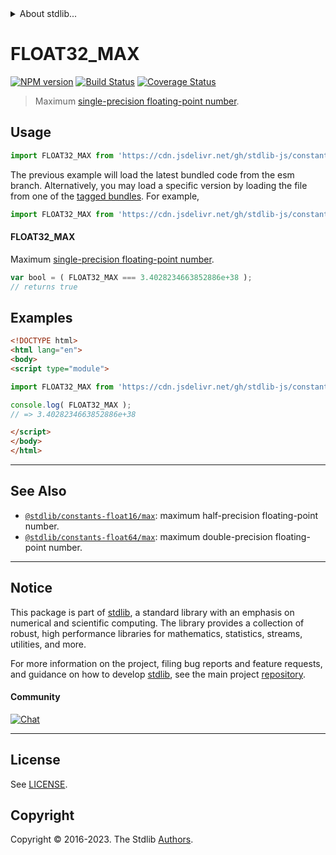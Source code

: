 <!--

@license Apache-2.0

Copyright (c) 2018 The Stdlib Authors.

Licensed under the Apache License, Version 2.0 (the "License");
you may not use this file except in compliance with the License.
You may obtain a copy of the License at

   http://www.apache.org/licenses/LICENSE-2.0

Unless required by applicable law or agreed to in writing, software
distributed under the License is distributed on an "AS IS" BASIS,
WITHOUT WARRANTIES OR CONDITIONS OF ANY KIND, either express or implied.
See the License for the specific language governing permissions and
limitations under the License.

-->


<details>
  <summary>
    About stdlib...
  </summary>
  <p>We believe in a future in which the web is a preferred environment for numerical computation. To help realize this future, we've built stdlib. stdlib is a standard library, with an emphasis on numerical and scientific computation, written in JavaScript (and C) for execution in browsers and in Node.js.</p>
  <p>The library is fully decomposable, being architected in such a way that you can swap out and mix and match APIs and functionality to cater to your exact preferences and use cases.</p>
  <p>When you use stdlib, you can be absolutely certain that you are using the most thorough, rigorous, well-written, studied, documented, tested, measured, and high-quality code out there.</p>
  <p>To join us in bringing numerical computing to the web, get started by checking us out on <a href="https://github.com/stdlib-js/stdlib">GitHub</a>, and please consider <a href="https://opencollective.com/stdlib">financially supporting stdlib</a>. We greatly appreciate your continued support!</p>
</details>

# FLOAT32_MAX

[![NPM version][npm-image]][npm-url] [![Build Status][test-image]][test-url] [![Coverage Status][coverage-image]][coverage-url] <!-- [![dependencies][dependencies-image]][dependencies-url] -->

> Maximum [single-precision floating-point number][ieee754].



<section class="usage">

## Usage

```javascript
import FLOAT32_MAX from 'https://cdn.jsdelivr.net/gh/stdlib-js/constants-float32-max@esm/index.mjs';
```
The previous example will load the latest bundled code from the esm branch. Alternatively, you may load a specific version by loading the file from one of the [tagged bundles](https://github.com/stdlib-js/constants-float32-max/tags). For example,

```javascript
import FLOAT32_MAX from 'https://cdn.jsdelivr.net/gh/stdlib-js/constants-float32-max@v0.1.0-esm/index.mjs';
```

#### FLOAT32_MAX

Maximum [single-precision floating-point number][ieee754].

```javascript
var bool = ( FLOAT32_MAX === 3.4028234663852886e+38 );
// returns true
```

</section>

<!-- /.usage -->

<section class="examples">

## Examples

<!-- TODO: better example -->

<!-- eslint no-undef: "error" -->

```html
<!DOCTYPE html>
<html lang="en">
<body>
<script type="module">

import FLOAT32_MAX from 'https://cdn.jsdelivr.net/gh/stdlib-js/constants-float32-max@esm/index.mjs';

console.log( FLOAT32_MAX );
// => 3.4028234663852886e+38

</script>
</body>
</html>
```

</section>

<!-- /.examples -->

<!-- C interface documentation. -->



<!-- Section for related `stdlib` packages. Do not manually edit this section, as it is automatically populated. -->

<section class="related">

* * *

## See Also

-   <span class="package-name">[`@stdlib/constants-float16/max`][@stdlib/constants/float16/max]</span><span class="delimiter">: </span><span class="description">maximum half-precision floating-point number.</span>
-   <span class="package-name">[`@stdlib/constants-float64/max`][@stdlib/constants/float64/max]</span><span class="delimiter">: </span><span class="description">maximum double-precision floating-point number.</span>

</section>

<!-- /.related -->

<!-- Section for all links. Make sure to keep an empty line after the `section` element and another before the `/section` close. -->


<section class="main-repo" >

* * *

## Notice

This package is part of [stdlib][stdlib], a standard library with an emphasis on numerical and scientific computing. The library provides a collection of robust, high performance libraries for mathematics, statistics, streams, utilities, and more.

For more information on the project, filing bug reports and feature requests, and guidance on how to develop [stdlib][stdlib], see the main project [repository][stdlib].

#### Community

[![Chat][chat-image]][chat-url]

---

## License

See [LICENSE][stdlib-license].


## Copyright

Copyright &copy; 2016-2023. The Stdlib [Authors][stdlib-authors].

</section>

<!-- /.stdlib -->

<!-- Section for all links. Make sure to keep an empty line after the `section` element and another before the `/section` close. -->

<section class="links">

[npm-image]: http://img.shields.io/npm/v/@stdlib/constants-float32-max.svg
[npm-url]: https://npmjs.org/package/@stdlib/constants-float32-max

[test-image]: https://github.com/stdlib-js/constants-float32-max/actions/workflows/test.yml/badge.svg?branch=v0.1.0
[test-url]: https://github.com/stdlib-js/constants-float32-max/actions/workflows/test.yml?query=branch:v0.1.0

[coverage-image]: https://img.shields.io/codecov/c/github/stdlib-js/constants-float32-max/main.svg
[coverage-url]: https://codecov.io/github/stdlib-js/constants-float32-max?branch=main

<!--

[dependencies-image]: https://img.shields.io/david/stdlib-js/constants-float32-max.svg
[dependencies-url]: https://david-dm.org/stdlib-js/constants-float32-max/main

-->

[chat-image]: https://img.shields.io/gitter/room/stdlib-js/stdlib.svg
[chat-url]: https://app.gitter.im/#/room/#stdlib-js_stdlib:gitter.im

[stdlib]: https://github.com/stdlib-js/stdlib

[stdlib-authors]: https://github.com/stdlib-js/stdlib/graphs/contributors

[umd]: https://github.com/umdjs/umd
[es-module]: https://developer.mozilla.org/en-US/docs/Web/JavaScript/Guide/Modules

[deno-url]: https://github.com/stdlib-js/constants-float32-max/tree/deno
[umd-url]: https://github.com/stdlib-js/constants-float32-max/tree/umd
[esm-url]: https://github.com/stdlib-js/constants-float32-max/tree/esm
[branches-url]: https://github.com/stdlib-js/constants-float32-max/blob/main/branches.md

[stdlib-license]: https://raw.githubusercontent.com/stdlib-js/constants-float32-max/main/LICENSE

[ieee754]: https://en.wikipedia.org/wiki/IEEE_754-1985

<!-- <related-links> -->

[@stdlib/constants/float16/max]: https://github.com/stdlib-js/constants-float16-max/tree/esm

[@stdlib/constants/float64/max]: https://github.com/stdlib-js/constants-float64-max/tree/esm

<!-- </related-links> -->

</section>

<!-- /.links -->
